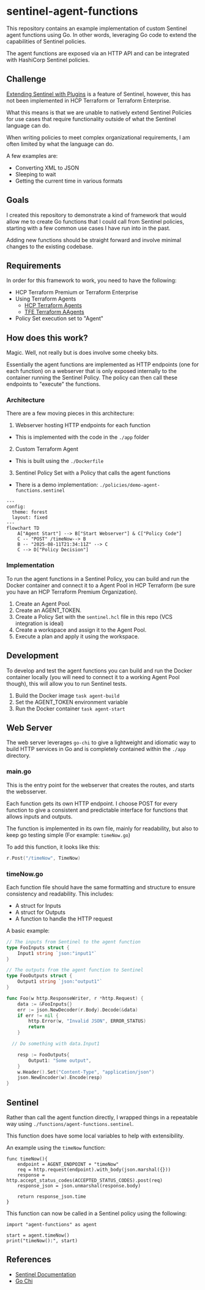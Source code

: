 # sentinel-agent-functions

This repository contains an example implementation of custom Sentinel agent functions using Go. In other words, leveraging Go code to extend the capabilities of Sentinel policies.

The agent functions are exposed via an HTTP API and can be integrated with HashiCorp Sentinel policies.

## Challenge

[Extending Sentinel with Plugins](https://developer.hashicorp.com/sentinel/docs/extending/plugins) is a feature of Sentinel, however, this has not been implemented in HCP Terraform or Terraform Enterprise.

What this means is that we are unable to natively extend Sentinel Policies for use cases that require functionality outside of what the Sentinel language can do.

When writing policies to meet complex organizational requirements, I am often limited by what the language can do.

A few examples are:

- Converting XML to JSON
- Sleeping to wait
- Getting the current time in various formats

## Goals

I created this repository to demonstrate a kind of framework that would allow me to create Go functions that I could call from Sentinel policies, starting with a few common use cases I have run into in the past.

Adding new functions should be straight forward and involve minimal changes to the existing codebase.

## Requirements

In order for this framework to work, you need to have the following:

- HCP Terraform Premium or Terraform Enterprise
- Using Terraform Agents
  - [HCP Terraform Agents](https://developer.hashicorp.com/terraform/cloud-docs/agents)
  - [TFE Terraform AAgents](https://developer.hashicorp.com/terraform/enterprise/application-administration/agents-on-tfe)
- Policy Set execution set to "Agent"

## How does this work?

Magic. Well, not really but is does involve some cheeky bits.

Essentially the agent functions are implemented as HTTP endpoints (one for each function) on a webserver that is only exposed internally to the container running the Sentinel Policy. The policy can then call these endpoints to "execute" the functions.

### Architecture

There are a few moving pieces in this architecture:

1. Webserver hosting HTTP endpoints for each function
  - This is implemented with the code in the `./app` folder
2. Custom Terraform Agent
  - This is built using the `./Dockerfile`
3. Sentinel Policy Set with a Policy that calls the agent functions
  - There is a demo implementation: `./policies/demo-agent-functions.sentinel`

```
---
config:
  theme: forest
  layout: fixed
---
flowchart TD
    A["Agent Start"] --> B["Start Webserver"] & C["Policy Code"]
    C -- "POST" /timeNow--> B
    B -- "2025-08-11T21:34:11Z" --> C
    C --> D["Policy Decision"]
```

### Implementation

To run the agent functions in a Sentinel Policy, you can build and run the Docker container and connect it to a Agent Pool in HCP Terraform (be sure you have an HCP Terraform Premium Organization).

1. Create an Agent Pool.
2. Create an AGENT_TOKEN.
3. Create a Policy Set with the `sentinel.hcl` file in this repo (VCS integration is ideal)
4. Create a workspace and assign it to the Agent Pool.
5. Execute a plan and apply it using the workspace.

## Development

To develop and test the agent functions you can build and run the Docker container locally (you will need to connect it to a working Agent Pool though), this will allow you to run Sentinel tests.

1. Build the Docker image `task agent-build`
2. Set the AGENT_TOKEN environment variable
3. Run the Docker container `task agent-start`

## Web Server

The web server leverages `go-chi` to give a lightweight and idiomatic way to build HTTP services in Go and is completely contained within the `./app` directory.

### main.go

This is the entry point for the webserver that creates the routes, and starts the websserver.

Each function gets its own HTTP endpoint.
I choose POST for every function to give a consistent and predictable interface for functions that allows inputs and outputs.

The function is implemented in its own file, mainly for readability, but also to keep go testing simple (For example: `timeNow.go`)

To add this function, it looks like this:

```go
r.Post("/timeNow", TimeNow)
```
### timeNow.go

Each function file should have the same formatting and structure to ensure consistency and readability. This includes:

- A struct for Inputs
- A struct for Outputs
- A function to handle the HTTP request

A basic example:

```go
// The inputs from Sentinel to the agent function
type FooInputs struct {
	Input1 string `json:"input1"`
}

// The outputs from the agent function to Sentinel
type FooOutputs struct {
	Output1 string `json:"output1"`
}

func Foo(w http.ResponseWriter, r *http.Request) {
	data := &FooInputs{}
	err := json.NewDecoder(r.Body).Decode(&data)
	if err != nil {
		http.Error(w, "Invalid JSON", ERROR_STATUS)
		return
	}

  // Do something with data.Input1

	resp := FooOutputs{
		Output1: "Some output",
	}
	w.Header().Set("Content-Type", "application/json")
	json.NewEncoder(w).Encode(resp)
}
```

## Sentinel

Rather than call the agent function directly, I wrapped things in a repeatable way using `./functions/agent-functions.sentinel`.

This function does have some local variables to help with extensibility.

An example using the `timeNow` function:

```
func timeNow(){
	endpoint = AGENT_ENDPOINT + "timeNow"
	req = http.request(endpoint).with_body(json.marshal({}))
	response = http.accept_status_codes(ACCEPTED_STATUS_CODES).post(req)
    response_json = json.unmarshal(response.body)

	return response_json.time
}
```

This function can now be called in a Sentinel policy using the following:

```
import "agent-functions" as agent

start = agent.timeNow()
print("timeNow():", start)
```

## References

- [Sentinel Documentation](https://docs.sentinel.dev)
- [Go Chi](https://github.com/go-chi/chi)
